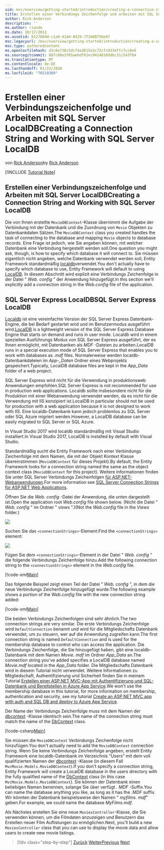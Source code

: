 ```yaml
---
uid: mvc/overview/getting-started/introduction/creating-a-connection-string
title: Erstellen einer Verbindungs Zeichenfolge und arbeiten mit SQL Server localdb | Microsoft-Dokumentation
author: Rick-Anderson
description: ''
ms.author: riande
ms.date: 10/17/2013
ms.assetid: 6127804d-c1a9-414d-8429-7f3dd0f56e97
msc.legacyurl: /mvc/overview/getting-started/introduction/creating-a-connection-string
msc.type: authoredcontent
ms.openlocfilehash: d3c6e736c5dcf4a3615e3c72cfc033effc7cc8e6
ms.sourcegitcommit: 88fc80e3f65aebdf61ec9414810ddbc31c543f04
ms.translationtype: MT
ms.contentlocale: de-DE
ms.lasthandoff: 01/22/2020
ms.locfileid: "76519309"
---
```

# <a name="creating-a-connection-string-and-working-with-sql-server-localdb"></a><span data-ttu-id="d87a2-102">Erstellen einer Verbindungszeichenfolge und Arbeiten mit SQL Server LocalDB</span><span class="sxs-lookup"><span data-stu-id="d87a2-102">Creating a Connection String and Working with SQL Server LocalDB</span></span>

<span data-ttu-id="d87a2-103">von [Rick Anderson]((https://twitter.com/RickAndMSFT))</span><span class="sxs-lookup"><span data-stu-id="d87a2-103">by [Rick Anderson]((https://twitter.com/RickAndMSFT))</span></span>

[!INCLUDE [Tutorial Note](index.md)]

## <a name="creating-a-connection-string-and-working-with-sql-server-localdb"></a><span data-ttu-id="d87a2-104">Erstellen einer Verbindungszeichenfolge und Arbeiten mit SQL Server LocalDB</span><span class="sxs-lookup"><span data-stu-id="d87a2-104">Creating a Connection String and Working with SQL Server LocalDB</span></span>

<span data-ttu-id="d87a2-105">Die von Ihnen erstellte `MovieDBContext`-Klasse übernimmt die Aufgabe der Verbindung mit der Datenbank und die Zuordnung von `Movie` Objekten zu Datenbankdaten Sätzen.</span><span class="sxs-lookup"><span data-stu-id="d87a2-105">The `MovieDBContext` class you created handles the task of connecting to the database and mapping `Movie` objects to database records.</span></span> <span data-ttu-id="d87a2-106">Eine Frage ist jedoch, wie Sie angeben können, mit welcher Datenbank eine Verbindung hergestellt werden soll.</span><span class="sxs-lookup"><span data-stu-id="d87a2-106">One question you might ask, though, is how to specify which database it will connect to.</span></span> <span data-ttu-id="d87a2-107">Sie müssen eigentlich nicht angeben, welche Datenbank verwendet werden soll, Entity Framework standardmäßig [localdb](https://docs.microsoft.com/sql/database-engine/configure-windows/sql-server-2016-express-localdb)verwendet.</span><span class="sxs-lookup"><span data-stu-id="d87a2-107">You don't actually have to specify which database to use, Entity Framework will default to using [LocalDB](https://docs.microsoft.com/sql/database-engine/configure-windows/sql-server-2016-express-localdb).</span></span> <span data-ttu-id="d87a2-108">In diesem Abschnitt wird explizit eine Verbindungs Zeichenfolge in der Datei " *Web. config* " der Anwendung hinzugefügt.</span><span class="sxs-lookup"><span data-stu-id="d87a2-108">In this section we'll explicitly add a connection string in the *Web.config* file of the application.</span></span>

## <a name="sql-server-express-localdb"></a><span data-ttu-id="d87a2-109">SQL Server Express LocalDB</span><span class="sxs-lookup"><span data-stu-id="d87a2-109">SQL Server Express LocalDB</span></span>

<span data-ttu-id="d87a2-110">[Localdb](https://docs.microsoft.com/sql/database-engine/configure-windows/sql-server-2016-express-localdb) ist eine vereinfachte Version der SQL Server Express Datenbank-Engine, die bei Bedarf gestartet wird und im Benutzermodus ausgeführt wird.</span><span class="sxs-lookup"><span data-stu-id="d87a2-110">[LocalDB](https://docs.microsoft.com/sql/database-engine/configure-windows/sql-server-2016-express-localdb) is a lightweight version of the SQL Server Express Database Engine that starts on demand and runs in user mode.</span></span> <span data-ttu-id="d87a2-111">Localdb wird in einem speziellen Ausführungs Modus von SQL Server Express ausgeführt, der es Ihnen ermöglicht, mit Datenbanken als *MDF* -Dateien zu arbeiten.</span><span class="sxs-lookup"><span data-stu-id="d87a2-111">LocalDB runs in a special execution mode of SQL Server Express that enables you to work with databases as *.mdf* files.</span></span> <span data-ttu-id="d87a2-112">Normalerweise werden localdb-Datenbankdateien im *App-\_Daten* Ordner eines Webprojekts gespeichert.</span><span class="sxs-lookup"><span data-stu-id="d87a2-112">Typically, LocalDB database files are kept in the *App\_Data* folder of a web project.</span></span>

<span data-ttu-id="d87a2-113">SQL Server Express wird nicht für die Verwendung in produktionsweb Anwendungen empfohlen.</span><span class="sxs-lookup"><span data-stu-id="d87a2-113">SQL Server Express is not recommended for use in production web applications.</span></span> <span data-ttu-id="d87a2-114">Localdb sollte insbesondere nicht für die Produktion mit einer Webanwendung verwendet werden, da es nicht für die Verwendung mit IIS konzipiert ist.</span><span class="sxs-lookup"><span data-stu-id="d87a2-114">LocalDB in particular should not be used for production with a web application because it is not designed to work with IIS.</span></span> <span data-ttu-id="d87a2-115">Eine localdb-Datenbank kann jedoch problemlos zu SQL Server oder SQL Azure migriert werden.</span><span class="sxs-lookup"><span data-stu-id="d87a2-115">However, a LocalDB database can be easily migrated to SQL Server or SQL Azure.</span></span>

<span data-ttu-id="d87a2-116">In Visual Studio 2017 wird localdb standardmäßig mit Visual Studio installiert.</span><span class="sxs-lookup"><span data-stu-id="d87a2-116">In Visual Studio 2017, LocalDB is installed by default with Visual Studio.</span></span>

<span data-ttu-id="d87a2-117">Standardmäßig sucht die Entity Framework nach einer Verbindungs Zeichenfolge mit dem Namen, die mit der Objekt Kontext Klasse übereinstimmen (`MovieDBContext` für dieses Projekt).</span><span class="sxs-lookup"><span data-stu-id="d87a2-117">By default, the Entity Framework looks for a connection string named the same as the object context class (`MovieDBContext` for this project).</span></span> <span data-ttu-id="d87a2-118">Weitere Informationen finden Sie unter SQL Server Verbindungs Zeichenfolgen [für ASP.NET-Webanwendungen](https://msdn.microsoft.com/library/jj653752.aspx).</span><span class="sxs-lookup"><span data-stu-id="d87a2-118">For more information see [SQL Server Connection Strings for ASP.NET Web Applications](https://msdn.microsoft.com/library/jj653752.aspx).</span></span>

<span data-ttu-id="d87a2-119">Öffnen Sie die *Web. config* -Datei der Anwendung, die unten dargestellt ist.</span><span class="sxs-lookup"><span data-stu-id="d87a2-119">Open the application root *Web.config* file shown below.</span></span> <span data-ttu-id="d87a2-120">(Nicht die Datei " *Web. config* " im Ordner " *views* ".)</span><span class="sxs-lookup"><span data-stu-id="d87a2-120">(Not the *Web.config* file in the *Views* folder.)</span></span>

![](creating-a-connection-string/_static/image1.png)

<span data-ttu-id="d87a2-121">Suchen Sie das `<connectionStrings>`-Element:</span><span class="sxs-lookup"><span data-stu-id="d87a2-121">Find the `<connectionStrings>` element:</span></span>

![](creating-a-connection-string/_static/image2.png)

<span data-ttu-id="d87a2-122">Fügen Sie dem `<connectionStrings>`-Element in der Datei " *Web. config* " die folgende Verbindungs Zeichenfolge hinzu.</span><span class="sxs-lookup"><span data-stu-id="d87a2-122">Add the following connection string to the `<connectionStrings>` element in the *Web.config* file.</span></span>

[!code-xml[Main](creating-a-connection-string/samples/sample1.xml)]

<span data-ttu-id="d87a2-123">Das folgende Beispiel zeigt einen Teil der Datei " *Web. config* ", in dem die neue Verbindungs Zeichenfolge hinzugefügt wurde:</span><span class="sxs-lookup"><span data-stu-id="d87a2-123">The following example shows a portion of the *Web.config* file with the new connection string added:</span></span>

[!code-xml[Main](creating-a-connection-string/samples/sample2.xml)]

<span data-ttu-id="d87a2-124">Die beiden Verbindungs Zeichenfolgen sind sehr ähnlich.</span><span class="sxs-lookup"><span data-stu-id="d87a2-124">The two connection strings are very similar.</span></span> <span data-ttu-id="d87a2-125">Die erste Verbindungs Zeichenfolge wird `DefaultConnection` benannt und wird für die Mitgliedschafts Datenbank verwendet, um zu steuern, wer auf die Anwendung zugreifen kann.</span><span class="sxs-lookup"><span data-stu-id="d87a2-125">The first connection string is named `DefaultConnection` and is used for the membership database to control who can access the application.</span></span> <span data-ttu-id="d87a2-126">Die Verbindungs Zeichenfolge, die Sie hinzugefügt haben, gibt eine localdb-Datenbank mit dem Namen *Movie. mdf* im Ordner *App\_Data* an.</span><span class="sxs-lookup"><span data-stu-id="d87a2-126">The connection string you've added specifies a LocalDB database named *Movie.mdf* located in the *App\_Data* folder.</span></span> <span data-ttu-id="d87a2-127">Die Mitgliedschafts Datenbank wird in diesem Tutorial nicht verwendet. Weitere Informationen zu Mitgliedschaft, Authentifizierung und Sicherheit finden Sie in meinem Tutorial [Erstellen einer ASP.NET MVC-App mit Authentifizierung und SQL-Datenbank und Bereitstellen in Azure App Service](https://docs.microsoft.com/aspnet/core/security/authorization/secure-data).</span><span class="sxs-lookup"><span data-stu-id="d87a2-127">We won't use the membership database in this tutorial, for more information on membership, authentication and security, see my tutorial [Create an ASP.NET MVC app with auth and SQL DB and deploy to Azure App Service](https://docs.microsoft.com/aspnet/core/security/authorization/secure-data).</span></span>

<span data-ttu-id="d87a2-128">Der Name der Verbindungs Zeichenfolge muss mit dem Namen der [dbcontext](https://msdn.microsoft.com/library/system.data.entity.dbcontext(v=vs.103).aspx) -Klasse identisch sein.</span><span class="sxs-lookup"><span data-stu-id="d87a2-128">The name of the connection string must match the name of the [DbContext](https://msdn.microsoft.com/library/system.data.entity.dbcontext(v=vs.103).aspx) class.</span></span>

[!code-csharp[Main](creating-a-connection-string/samples/sample3.cs?highlight=15)]

<span data-ttu-id="d87a2-129">Sie müssen die `MovieDBContext` Verbindungs Zeichenfolge nicht hinzufügen.</span><span class="sxs-lookup"><span data-stu-id="d87a2-129">You don't actually need to add the `MovieDBContext` connection string.</span></span> <span data-ttu-id="d87a2-130">Wenn Sie keine Verbindungs Zeichenfolge angeben, erstellt Entity Framework eine localdb-Datenbank im Verzeichnis "Users" mit dem voll qualifizierten Namen der [dbcontext](https://msdn.microsoft.com/library/system.data.entity.dbcontext(v=vs.103).aspx) -Klasse (in diesem Fall `MvcMovie.Models.MovieDBContext`).</span><span class="sxs-lookup"><span data-stu-id="d87a2-130">If you don't specify a connection string, Entity Framework will create a LocalDB database in the users directory with the fully qualified name of the [DbContext](https://msdn.microsoft.com/library/system.data.entity.dbcontext(v=vs.103).aspx) class (in this case `MvcMovie.Models.MovieDBContext`).</span></span> <span data-ttu-id="d87a2-131">Sie können der Datenbank einen beliebigen Namen benennen, solange Sie über verfügt *. MDF* -Suffix.</span><span class="sxs-lookup"><span data-stu-id="d87a2-131">You can name the database anything you like, as long as it has the *.MDF* suffix.</span></span> <span data-ttu-id="d87a2-132">Wir könnten der Datenbank beispielsweise den Namen " *myfilms. mdf*" geben.</span><span class="sxs-lookup"><span data-stu-id="d87a2-132">For example, we could name the database *MyFilms.mdf*.</span></span>

<span data-ttu-id="d87a2-133">Als Nächstes erstellen Sie eine neue `MoviesController`-Klasse, die Sie verwenden können, um die Filmdaten anzuzeigen und Benutzern das Erstellen neuer Film Auflistungen zu ermöglichen.</span><span class="sxs-lookup"><span data-stu-id="d87a2-133">Next, you'll build a new `MoviesController` class that you can use to display the movie data and allow users to create new movie listings.</span></span>

> [!div class="step-by-step"]
> <span data-ttu-id="d87a2-134">[Zurück](adding-a-model.md)
> [Weiter](accessing-your-models-data-from-a-controller.md)</span><span class="sxs-lookup"><span data-stu-id="d87a2-134">[Previous](adding-a-model.md)
[Next](accessing-your-models-data-from-a-controller.md)</span></span>
